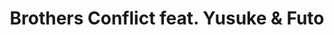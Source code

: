 --- 
title: "Brothers Conflict feat. Yusuke & Futo"
publishdate: "2019-8-15T16:48:46+02:00"
src: "https://365manga.net/manga/brothers-conflict-feat-yusuke-futo"
image: "https://data.365manga.net/images/thumbnails/6544-brothers-conflict-feat-yusuke-futo.jpg"
description: ""
---
